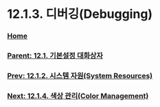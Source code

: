 # 12.1.3. 디버깅(Debugging)

### [Home](./00-home.md)
### [Parent: 12.1. 기본설정 대화상자](./12-01-00-preference-dialog.md)
### [Prev: 12.1.2. 시스템 자원(System Resources)](./12-01-02-00-system-resources.md)
### [Next: 12.1.4. 색상 관리(Color Management)](./12-01-04-color-management.md)
